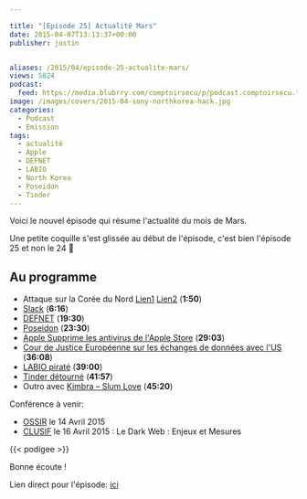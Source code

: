 ```yaml
---

title: "[Episode 25] Actualité Mars"
date: 2015-04-07T13:13:37+00:00
publisher: justin


aliases: /2015/04/episode-25-actualite-mars/
views: 5824
podcast:
  feed: https://media.blubrry.com/comptoirsecu/p/podcast.comptoirsecu.fr/CSEC.EP25.2015-04-06.ACTU_MARS2015.mp3
image: /images/covers/2015-04-sony-northkorea-hack.jpg
categories:
  - Podcast
  - Emission
tags:
  - actualité
  - Apple
  - DEFNET
  - LABIO
  - North Korea
  - Poseidon
  - Tinder
---
```



Voici le nouvel épisode qui résume l'actualité du mois de Mars.

Une petite coquille s'est glissée au début de l'épisode, c'est bien l'épisode 25 et non le 24 🙂

## Au programme

  * Attaque sur la Corée du Nord [Lien1](http://www.techworm.net/2015/03/we-did-north-korea-united-states-says-north-korea-web-outage-was-revenge-for-sony-hack.html) [Lien2](http://www.northkoreatech.org/2014/12/22/north-koreas-internet-link-is-flaky-today/) (**1:50**)
  * [Slack](http://www.csoonline.com/article/2902745/data-breach/slack-boosts-security-after-data-breach.html#tk.rss_news) (**6:16**)
  * [DEFNET](www.defense.gouv.fr/content/download/.../DP%20DEFNET2015.pdf%20) (**19:30**)
  * [Poseidon](http://www.cio.com/article/2900554/new-malware-program-poseidon-targets-pointofsale-systems.html) (**23:30**)
  * [Apple Supprime les antivirus de l'Apple Store](https://nakedsecurity.sophos.com/2015/03/24/new-android-on-body-detection-leaves-your-phone-unlocked-as-long-as-you-keep-moving/?utm_source=Naked%2520Security%2520-%2520Feed&utm_medium=feed&utm_content=rss2&utm_campaign=Feed) (**29:03**)
  * [Cour de Justice Européenne sur les échanges de données avec l'US](http://www.pcworld.com/article/2900572/case-that-could-overturn-euus-data-exchange-deal-to-be-heard-by-top-eu-court.html#tk.rss_security) (**36:08**)
  * [LABIO piraté](http://www.undernews.fr/hacking-hacktivisme/rex-mundi-piratage-de-labio-fr-et-demande-de-rancon.html) (**39:00**)
  * [Tinder détourné](https://nakedsecurity.sophos.com/2015/03/27/tinder-hack-tricks-men-into-unknowingly-flirting-with-each-other/?utm_source=Naked%2520Security%2520-%2520Feed&utm_medium=feed&utm_content=rss2&utm_campaign=Feed) (**41:57**)
  * Outro avec [Kimbra – Slum Love](http://www.kimbramusic.com/music/slum-love) (**45:20**)

Conférence à venir:

  * [OSSIR](http://www.ossir.org/paris/calendrier/) le 14 Avril 2015
  * [CLUSIF](https://www.clusif.asso.fr/fr/infos/event/) le 16 Avril 2015 : Le Dark Web : Enjeux et Mesures


  {{< podigee >}}







Bonne écoute !



Lien direct pour l'épisode: [ici](https://media.blubrry.com/comptoirsecu/p/podcast.comptoirsecu.fr/CSEC.EP25.2015-04-06.ACTU_MARS2015.mp3)
